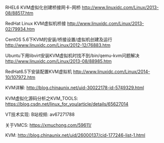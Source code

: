 RHEL6 KVM虚拟化创建桥接网卡-网桥 http://www.linuxidc.com/Linux/2013-08/88517.htm

RedHat Linux KVM虚拟机桥接 http://www.linuxidc.com/Linux/2013-02/79934.htm

CentOS 5.6下KVM的安装/桥接设置/虚拟机创建及运行 http://www.linuxidc.com/Linux/2012-12/76883.htm

Ubuntu下用libvirt安装KVM虚拟机时找不到/bin/qemu-kvm问题解决 http://www.linuxidc.com/Linux/2013-08/88985.htm

RedHat6.5下安装配置KVM虚拟机 http://www.linuxidc.com/Linux/2014-10/107972.htm

KVM详解: http://blog.chinaunix.net/uid-30022178-id-5749329.html

KVM虚拟化源码分析之KVM_TOOLS: https://blog.csdn.net/linux_for_you/article/details/65627014

VT技术实现: B站视频: av67271788

关于VMCS: https://xmuchong.com/59611/

KVM: http://blog.chinaunix.net/uid/26000137/cid-177246-list-1.html